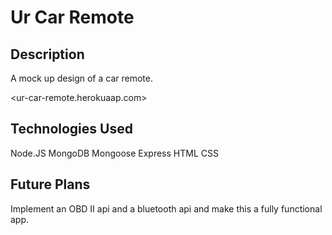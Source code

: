 # Ur Car Remote

## Description

A mock up design of a car remote.

<ur-car-remote.herokuaap.com>

## Technologies Used

Node.JS
MongoDB
Mongoose
Express
HTML
CSS

## Future Plans

Implement an OBD II api and a bluetooth api and make this a fully functional app.
